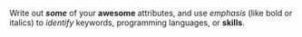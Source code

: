 Write out **_some_** of your **awesome** attributes, and use *emphasis* (like bold or italics) to _identify_ keywords, programming languages, or __skills__. 
